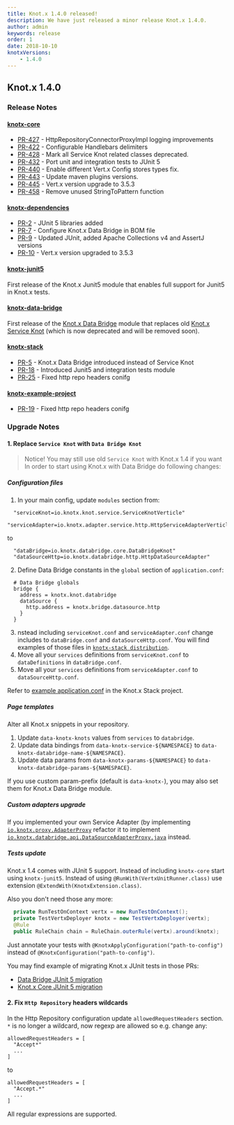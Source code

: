 ```yaml
---
title: Knot.x 1.4.0 released!
description: We have just released a minor release Knot.x 1.4.0.
author: admin
keywords: release
order: 1
date: 2018-10-10
knotxVersions:
    - 1.4.0
---
```

## Knot.x 1.4.0

### Release Notes

#### [knotx-core](https://github.com/Cognifide/knotx)
- [PR-427](https://github.com/Cognifide/knotx/pull/427) - HttpRepositoryConnectorProxyImpl logging improvements
- [PR-422](https://github.com/Cognifide/knotx/pull/422) - Configurable Handlebars delimiters
- [PR-428](https://github.com/Cognifide/knotx/pull/428) - Mark all Service Knot related classes deprecated.
- [PR-432](https://github.com/Cognifide/knotx/pull/432) - Port unit and integration tests to JUnit 5
- [PR-440](https://github.com/Cognifide/knotx/pull/440) - Enable different Vert.x Config stores types fix.
- [PR-443](https://github.com/Cognifide/knotx/pull/443) - Update maven plugins versions.
- [PR-445](https://github.com/Cognifide/knotx/pull/445) - Vert.x version upgrade to 3.5.3
- [PR-458](https://github.com/Cognifide/knotx/pull/458) - Remove unused StringToPattern function

#### [knotx-dependencies](https://github.com/Knotx/knotx-dependencies)
- [PR-2](https://github.com/Knotx/knotx-dependencies/pull/2) - JUnit 5 libraries added
- [PR-7](https://github.com/Knotx/knotx-dependencies/pull/7) - Configure Knot.x Data Bridge in BOM file
- [PR-9](https://github.com/Knotx/knotx-dependencies/pull/9) - Updated JUnit, added Apache Collections v4 and AssertJ versions
- [PR-10](https://github.com/Knotx/knotx-dependencies/pull/10) - Vert.x version upgraded to 3.5.3

#### [knotx-junit5](https://github.com/Knotx/knotx-junit5)
First release of the Knot.x Junit5 module that enables full support for Junit5 in Knot.x tests.

#### [knotx-data-bridge](https://github.com/Knotx/knotx-data-bridge)
First release of the [Knot.x Data Bridge](https://github.com/Knotx/knotx-data-bridge) module
that replaces old [Knot.x Service Knot](https://github.com/Cognifide/knotx/wiki/ServiceKnot)
(which is now deprecated and will be removed soon).

#### [knotx-stack](https://github.com/Knotx/knotx-stack)
- [PR-5](https://github.com/Knotx/knotx-stack/pull/5) - Knot.x Data Bridge introduced instead of Service Knot
- [PR-18](https://github.com/Knotx/knotx-stack/pull/18) - Introduced Junit5 and integration tests module
- [PR-25](https://github.com/Knotx/knotx-stack/pull/25) - Fixed http repo headers conifg


#### [knotx-example-project](https://github.com/Knotx/knotx-example-project)
- [PR-19](https://github.com/Knotx/knotx-example-project/pull/19) - Fixed http repo headers conifg

### Upgrade Notes

#### 1. Replace `Service Knot` with `Data Bridge Knot`

> Notice! You may still use old `Service Knot` with Knot.x 1.4 if you want
In order to start using Knot.x with Data Bridge do following changes:

##### Configuration files
1. In your main config, update `modules` section from:
```hocon
  "serviceKnot=io.knotx.knot.service.ServiceKnotVerticle"
  "serviceAdapter=io.knotx.adapter.service.http.HttpServiceAdapterVerticle"
```

to

```hocon
  "dataBridge=io.knotx.databridge.core.DataBridgeKnot"
  "dataSourceHttp=io.knotx.databridge.http.HttpDataSourceAdapter"
```

2. Define Data Bridge constants in the `global` section of `application.conf`:
```hocon
  # Data Bridge globals
  bridge {
    address = knotx.knot.databridge
    dataSource {
      http.address = knotx.bridge.datasource.http
    }
  }
```
3. nstead including `serviceKnot.conf` and `serviceAdapter.conf` change includes
to `dataBridge.conf` and `dataSourceHttp.conf`.
You will find examples of those files in
[`knotx-stack distribution`](https://github.com/Knotx/knotx-stack/blob/1.4.0/knotx-stack-manager/src/main/packaging/conf/includes).
4. Move all your `services` definitions from `serviceKnot.conf` to `dataDefinitions` in `dataBridge.conf`.
5. Move all your `services` definitions from `serviceAdapter.conf` to `dataSourceHttp.conf`.

Refer to [example application.conf](https://github.com/Knotx/knotx-stack/blob/1.4.0/knotx-stack-manager/src/main/packaging/conf/application.conf)
in the Knot.x Stack project.


##### Page templates
Alter all Knot.x snippets in your repository.
1. Update `data-knotx-knots` values from `services` to `databridge`.
2. Update data bindings from `data-knotx-service-${NAMESPACE}` to `data-knotx-databridge-name-${NAMESPACE}`.
3. Update data params from `data-knotx-params-${NAMESPACE}` to `data-knotx-databridge-params-${NAMESPACE}`.

If you use custom param-prefix (default is `data-knotx-`), you may also set them for Knot.x Data Bridge module.

##### Custom adapters upgrade
If you implemented your own Service Adapter (by implementing
[`io.knotx.proxy.AdapterProxy`](https://github.com/Cognifide/knotx/blob/1.3.0/knotx-core/src/main/java/io/knotx/proxy/AdapterProxy.java)
refactor it to implement
[`io.knotx.databridge.api.DataSourceAdapterProxy.java`](https://github.com/Knotx/knotx-data-bridge/blob/1.4.0/api/src/main/java/io/knotx/databridge/api/DataSourceAdapterProxy.java)
instead.

##### Tests update
Knot.x 1.4 comes with JUnit 5 support. Instead of including `knotx-core` start using `knotx-junit5`.
Instead of using `@RunWith(VertxUnitRunner.class)` use extension `@ExtendWith(KnotxExtension.class)`.

Also you don't need those any more:
```java
  private RunTestOnContext vertx = new RunTestOnContext();
  private TestVertxDeployer knotx = new TestVertxDeployer(vertx);
  @Rule
  public RuleChain chain = RuleChain.outerRule(vertx).around(knotx);
```

Just annotate your tests with `@KnotxApplyConfiguration("path-to-config")`
instead of `@KnotxConfiguration("path-to-config")`.

You may find example of migrating Knot.x JUnit tests in those PRs:
- [Data Bridge JUnit 5 migration](https://github.com/Knotx/knotx-data-bridge/pull/19/files)
- [Knot.x Core JUnit 5 migration](https://github.com/Cognifide/knotx/pull/432/files)

#### 2. Fix `Http Repository` headers wildcards
In the Http Repository configuration update `allowedRequestHeaders` section.
`*` is no longer a wildcard, now regexp are allowed so e.g. change any:
```hocon
allowedRequestHeaders = [
  "Accept*"
  ...
]
```
to
```hocon
allowedRequestHeaders = [
  "Accept.*"
  ...
]
```

All regular expressions are supported.
